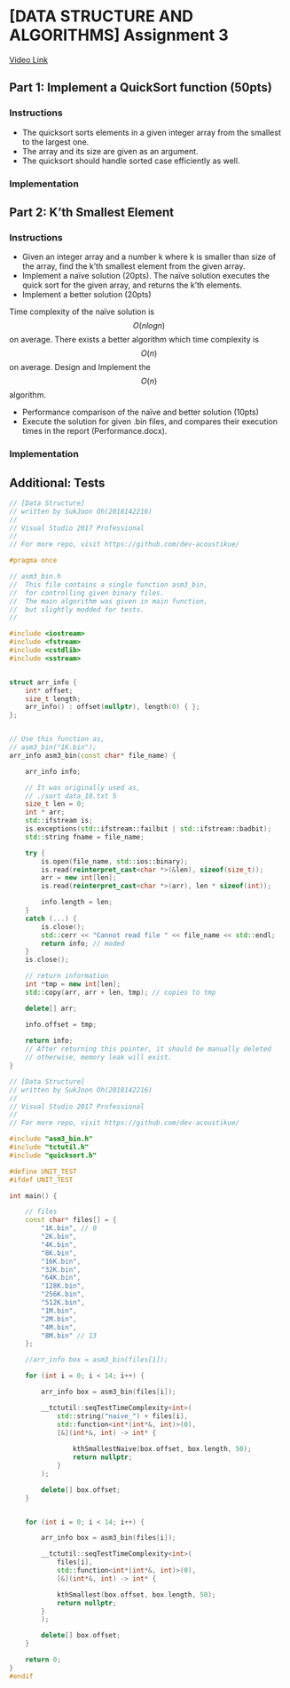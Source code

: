 # [DATA STRUCTURE AND ALGORITHMS] Assignment 3

[Video Link](https://drive.google.com/file/d/1SN-pIo3v6IboR4xFyvt48KFCookeno-U/view?usp=sharing)

## Part 1: Implement a QuickSort function (50pts)
### Instructions

- The quicksort sorts elements in a given integer array from the smallest to the largest one.
- The array and its size are given as an argument.
- The quicksort should handle sorted case efficiently as well.

### Implementation






## Part 2: K’th Smallest Element
### Instructions
- Given an integer array and a number k where k is smaller than size of the array, find the k’th smallest element from the given array. 
- Implement a naïve solution (20pts). The naïve solution executes the quick sort for the given array, and returns the k’th elements.
- Implement a better solution (20pts)

Time complexity of the naïve solution is $$O(nlogn)$$ on average. There exists a better algorithm which time complexity is $$O(n)$$ on average. Design and Implement the $$O(n)$$ algorithm. 

- Performance comparison of the naïve and better solution (10pts)
- Execute the solution for given .bin files, and compares their execution times in the report  (Performance.docx).


### Implementation





## Additional: Tests

```cpp
// [Data Structure] 
// written by SukJoon Oh(2018142216)
//                     
// Visual Studio 2017 Professional
// 
// For more repo, visit https://github.com/dev-acoustikue/

#pragma once

// asm3_bin.h
//	This file contains a single function asm3_bin,
//	for controlling given binary files.
//	The main algorithm was given in main function,
//	but slightly modded for tests.
//

#include <iostream>
#include <fstream>
#include <cstdlib>
#include <sstream>


struct arr_info {
	int* offset;
	size_t length;
	arr_info() : offset(nullptr), length(0) { };
};


// Use this function as,
// asm3_bin("1K.bin");
arr_info asm3_bin(const char* file_name) {

	arr_info info;

	// It was originally used as,
	// ./sort data_10.txt 5
	size_t len = 0;
	int * arr;
	std::ifstream is;
	is.exceptions(std::ifstream::failbit | std::ifstream::badbit);
	std::string fname = file_name;

	try {
		is.open(file_name, std::ios::binary);
		is.read(reinterpret_cast<char *>(&len), sizeof(size_t));
		arr = new int[len];
		is.read(reinterpret_cast<char *>(arr), len * sizeof(int));

		info.length = len;
	}
	catch (...) {
		is.close();
		std::cerr << "Cannot read file " << file_name << std::endl;
		return info; // moded
	}
	is.close();

	// return information
	int *tmp = new int[len];
	std::copy(arr, arr + len, tmp); // copies to tmp

	delete[] arr;

	info.offset = tmp;
	
	return info;
	// After returning this pointer, it should be manually deleted
	// otherwise, memory leak will exist.
}
```











```cpp
// [Data Structure] 
// written by SukJoon Oh(2018142216)
//                     
// Visual Studio 2017 Professional
// 
// For more repo, visit https://github.com/dev-acoustikue/

#include "asm3_bin.h"
#include "tctutil.h"
#include "quicksort.h"

#define UNIT_TEST
#ifdef UNIT_TEST

int main() {

	// files
	const char* files[] = {
		"1K.bin", // 0
		"2K.bin",
		"4K.bin",
		"8K.bin",
		"16K.bin",
		"32K.bin",
		"64K.bin",
		"128K.bin",
		"256K.bin",
		"512K.bin",
		"1M.bin",
		"2M.bin",
		"4M.bin",
		"8M.bin" // 13
	};

	//arr_info box = asm3_bin(files[1]);

	for (int i = 0; i < 14; i++) {

		arr_info box = asm3_bin(files[i]);

		__tctutil::seqTestTimeComplexity<int>(
			std::string("naive_") + files[i],
			std::function<int*(int*&, int)>(0),
			[&](int*&, int) -> int* {
				
				kthSmallestNaive(box.offset, box.length, 50);
				return nullptr;
			}
		);

		delete[] box.offset;
	}


	for (int i = 0; i < 14; i++) {

		arr_info box = asm3_bin(files[i]);

		__tctutil::seqTestTimeComplexity<int>(
			files[i],
			std::function<int*(int*&, int)>(0),
			[&](int*&, int) -> int* {

			kthSmallest(box.offset, box.length, 50);
			return nullptr;
		}
		);

		delete[] box.offset;
	}

	return 0;
}
#endif
```
